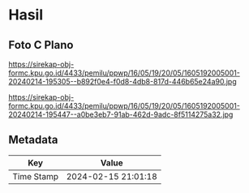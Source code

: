 # Hasil

## Foto C Plano

https://sirekap-obj-formc.kpu.go.id/4433/pemilu/ppwp/16/05/19/20/05/1605192005001-20240214-195305--b892f0e4-f0d8-4db8-817d-446b65e24a90.jpg

https://sirekap-obj-formc.kpu.go.id/4433/pemilu/ppwp/16/05/19/20/05/1605192005001-20240214-195447--a0be3eb7-91ab-462d-9adc-8f5114275a32.jpg


## Metadata

| Key        | Value               |
| ---------- | ------------------- |
| Time Stamp | 2024-02-15 21:01:18 |



